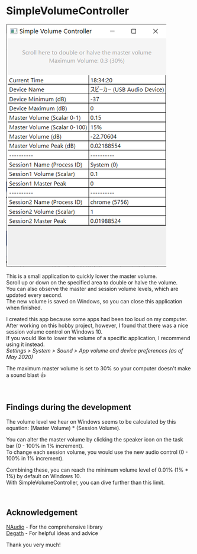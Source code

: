 # SimpleVolumeController

![AppScreenshot](AppScreenshot.png)

This is a small application to quickly lower the master volume.\
Scroll up or down on the specified area to double or halve the volume.\
You can also observe the master and session volume levels, which are updated every second.\
The new volume is saved on Windows, so you can close this application when finished.

I created this app because some apps had been too loud on my computer.\
After working on this hobby project, however, I found that there was a nice session volume control on Windows 10.\
If you would like to lower the volume of a specific application, I recommend using it instead.\
_Settings > System > Sound > App volume and device preferences (as of May 2020)_

The maximum master volume is set to 30% so your computer doesn't make a sound blast :+1:

<br/>

## Findings during the development
The volume level we hear on Windows seems to be calculated by this equation: (Master Volume) * (Session Volume).

You can alter the master volume by clicking the speaker icon on the task bar (0 - 100% in 1% increment).\
To change each session volume, you would use the new audio control (0 - 100% in 1% increment).

Combining these, you can reach the minimum volume level of 0.01% (1% * 1%) by default on Windows 10.\
With SimpleVolumeController, you can dive further than this limit.

<br/>

## Acknowledgement
[NAudio](https://github.com/naudio/NAudio) - For the comprehensive library\
[Degath](https://degathsducker.weebly.com/) - For helpful ideas and advice

Thank you very much!
